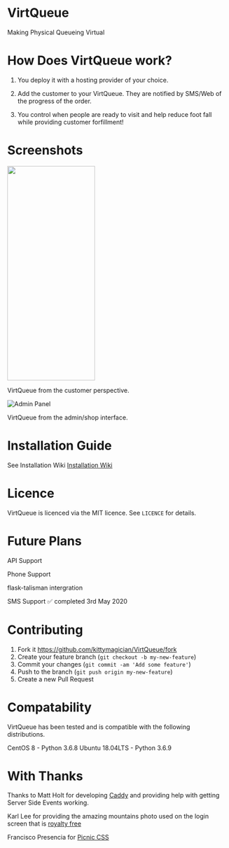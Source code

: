 # VirtQueue
Making Physical Queueing Virtual

# How Does VirtQueue work?

1. You deploy it with a hosting provider of your choice.

2. Add the customer to your VirtQueue. They are notified by SMS/Web of the progress of the order.

3. You control when people are ready to visit and help reduce foot fall while providing customer forfillment!

# Screenshots

<img src='https://github.com/kittymagician/VirtQueue/blob/master/images/2020-05-03%2003.30.37.gif' width="200" height="490">

VirtQueue from the customer perspective.

![Admin Panel](https://github.com/kittymagician/VirtQueue/blob/master/images/2020-05-03%2003.04.42.gif)

VirtQueue from the admin/shop interface.

# Installation Guide

See Installation Wiki [Installation Wiki](https://github.com/kittymagician/VirtQueue/wiki/Installation-Guide)

# Licence

VirtQueue is licenced via the MIT licence. See ```LICENCE``` for details.

# Future Plans

API Support

Phone Support

flask-talisman intergration

SMS Support ✅ completed 3rd May 2020

# Contributing

1. Fork it https://github.com/kittymagician/VirtQueue/fork
2. Create your feature branch (`git checkout -b my-new-feature`)
3. Commit your changes (`git commit -am 'Add some feature'`)
4. Push to the branch (`git push origin my-new-feature`)
5. Create a new Pull Request

# Compatability
VirtQueue has been tested and is compatible with the following distributions.

CentOS 8 - Python 3.6.8
Ubuntu 18.04LTS - Python 3.6.9


# With Thanks
Thanks to Matt Holt for developing [Caddy](https://caddyserver.com) and providing help with getting Server Side Events working.

Karl Lee for providing the amazing mountains photo used on the login screen that is [royalty free](https://unsplash.com/photos/ux0fOlB5b8M)

Francisco Presencia for [Picnic CSS](https://picnicss.com)
